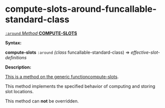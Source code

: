 compute-slots-around-funcallable-standard-class
===============================================

[`:around` *Method* **COMPUTE-SLOTS**]()

**Syntax:**

**compute-slots** `:around` *(class* funcallable-standard-class) => *effective-slot-definitions*

**Description:**

[This is a method on the generic function]()[compute-slots](compute-slots.md).

This method implements the specified behavior of computing and storing slot locations.

This method can **not** be overridden.
